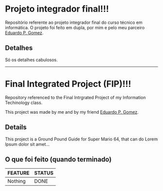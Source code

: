 # Projeto integrador final!!!
Repositório referente ao projeto integrador final do curso técnico em informática. O projeto foi feito em dupla, por mim e pelo meu parceiro [Eduardo P. Gomez](https://github.com/EduApps-CDG).

## Detalhes
Só os detalhes cabulosos.
_________________________________________________________________________________________________
# Final Integrated Project (FIP)!!!
Repository referenced to the Final Intrgrated Project of my Information Techinology class.

This project was made by me and by my friend [Eduardo P. Gomez](https://github.com/EduApps-CDG).

## Details
<!--só um exemplo, apagar quando for decidido o tema do projeto-->
This project is a Ground Pound Guide for Super Mario 64, that can do Lorem Ipsum dolor sit amet...

## O que foi feito (quando terminado)

| FEATURE                                    | STATUS |
|--------------------------------------------|--------|
| Nothing                                    |  DONE  |
